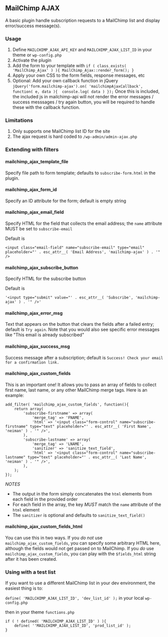 ## MailChimp AJAX

A basic plugin handle subscription requests to a MailChimp list and display error/success message(s).

### Usage

1. Define `MAILCHIMP_AJAX_API_KEY` and `MAILCHIMP_AJAX_LIST_ID` in your theme or `wp-config.php`
1. Activate the plugin
1. Add the form to your template with `if ( class_exists( 'MailChimp_Ajax' ) ){ MailChimp_Ajax::render_form(); }`
1. Apply your own CSS to the form fields, response messages, etc
1. Optional: Add your own callback function in jQuery `jQuery('form.mailchimp-ajax').on( 'mailchimpAjaxCallback', function( e, data ){  console.log( data ) });` Once this is included, the included js in mailchimp-api will not render the error messages / success messsages / try again button, you will be required to handle these with the callback function.

### Limitations

1. Only supports one MailChimp list ID for the site
1. The ajax request is hard coded to `/wp-admin/admin-ajax.php`

### Extending with filters

#### mailchimp_ajax_template_file

Specify file path to form template; defaults to `subscribe-form.html` in the plugin.

#### mailchimp_ajax_form_id

Specify an ID attribute for the form; default is empty string

#### mailchimp_ajax_email_field

Specify HTML for the field that collects the email address; the `name` attribute MUST be set to `subscribe-email`

Default is

````
<input class="email-field" name="subscribe-email" type="email" placeholder="' . esc_attr__( 'Email Address', 'mailchimp-ajax' ) . '" />
````

#### mailchimp_ajax_subscribe_button

Specify HTML for the subscribe button

Default is

````
'<input type="submit" value="' . esc_attr__( 'Subscribe', 'mailchimp-ajax' ) . '" />'
````

#### mailchimp_ajax_error_msg

Text that appears on the button that clears the fields after a failed entry; default is `Try again`. Note that you would also see specific error messages like "This email is already subscribed"

#### mailchimp_ajax_success_msg

Success message after a subscription; default is `Success! Check your email for a confirmation link.`

#### mailchimp_ajax_custom_fields

This is an important one! It allows you to pass an array of fields to collect first name, last name, or any other MailChimp merge tags. Here is an example:

````
add_filter( 'mailchimp_ajax_custom_fields', function(){
	return array(
		'subscribe-firstname' => array(
			'merge_tag' => 'FNAME',
			'html' => '<input class="form-control" name="subscribe-firstname" type="text" placeholder="' . esc_attr__( 'First Name', 'neiman' ) . '" />',
		),
		'subscribe-lastname' => array(
			'merge_tag' => 'LNAME',
			'sanitizer' => 'sanitize_text_field',
			'html' => '<input class="form-control" name="subscribe-lastname" type="text" placeholder="' . esc_attr__( 'Last Name', 'neiman' ) . '" />',
		),
	);
});
````
*NOTES*

* The output in the form simply concatenates the `html` elements from each field in the provided order
* For each field in the array, the key *MUST* match the `name` attribute of the `html` element
* The `sanitizer` is optional and defaults to `sanitize_text_field()`

#### mailchimp_ajax_custom_fields_html

You can use this in two ways. If you _do not_ use `mailchimp_ajax_custom_fields`, you can specify some arbitrary HTML here, although the fields would not get passed on to MailChimp. If you _do_ use `mailchimp_ajax_custom_fields`, you can play with the `$fields_html` string after it has been created.

### Using with a test list

If you want to use a different MailChimp list in your dev environment, the easiest thing is to:

`define( 'MAILCHIMP_AJAX_LIST_ID', 'dev_list_id' );` in your local `wp-config.php`

then in your theme `functions.php`

```
if ( ! defined( 'MAILCHIMP_AJAX_LIST_ID' ) ){
	define( ''MAILCHIMP_AJAX_LIST_ID', 'prod_list_id' );
}
```
